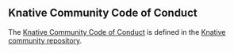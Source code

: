 ## Knative Community Code of Conduct

The [Knative Community Code of Conduct](https://github.com/knative/community/blob/main/CODE-OF-CONDUCT.md) is defined in
the [Knative community repository](https://github.com/knative/community).
